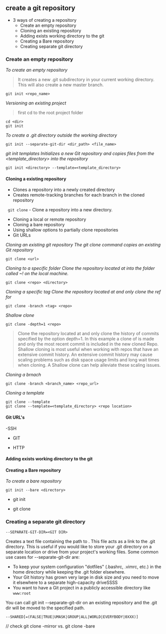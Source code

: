 ## create a git repository

 - 3 ways of creating a repository
    - Create an empty repository
    - Cloning an existing repository
    - Adding exists working directory to the git
    - Creating a Bare repository
    - Creating separate git directory

### Create an empty repository
_To create an empty repository_
> It creates a new .git subdirectory in your current working directory.
This will also create a new master branch.
```
git init <repo_name>
```
_Versioning an existing project_
>first cd to the root project folder
```
cd <dir>
git init
```
_To create a .git directory outside the working directory_
```
git init --separate-git-dir <dir_path> <file_name>
```
_git init templates_
_Initializes a new Git repository and copies files from the  <template_directory> into the repository_
```
git init <directory> --template=<template_directory>
```

#### Cloning a existing repository
- Clones a repository into a newly created directory
- Creates remote-tracking branches for each branch in the cloned repository


``` git clone``` - Clone a repository into a new directory.
- Cloning a local or remote repository
- Cloning a bare repository
- Using shallow options to partially clone repositories
- Git URLs

_Cloning an existing git repository_
_The git clone command copies an existing Git repository_
```
git clone <url>
```
_Cloning to a specific folder_
_Clone the repository located at <repo> into the folder called ~<directory>! on the local machine._
```
git clone <repo> <directory>
```
_Cloning a specific tag_
_Clone the repository located at <repo> and only clone the ref for <tag>_
```
git clone -branch <tag> <repo>
```
_Shallow clone_
```
git clone -depth=1 <repo>
```
>Clone the repository located at <repo> and only clone the
 history of commits specified by the option depth=1. In this example a clone of <repo> is made and only the most recent commit is included in the new cloned Repo. Shallow cloning is most useful when working with repos that have an extensive commit history. An extensive commit history may cause scaling problems such as disk space usage limits and long wait times when cloning. A Shallow clone can help alleviate these scaling issues.

_Cloning a brnach_
```
git clone -branch <branch_name> <repo_url>
```
_Cloning a template_
```
git clone --template
git clone --template=<template_directory> <repo location>
```

#### Git URL's
-SSH

- GIT

- HTTP


#### Adding exists working directory to the git


#### Creating a Bare repository
_To create a bare repository_
```
git init --bare <directory>
```
- git init

- git clone

### Creating a separate git directory
```
--SEPARATE-GIT-DIR=<GIT DIR>
```

Creates a text file containing the path to <git dir>. This file acts as a link to the .git directory.
This is useful if you would like to store your .git directory on a separate location or drive from your
project's working files. Some common use cases for --separate-git-dir are:
- To keep your system configuration "dotfiles" (.bashrc, .vimrc, etc.) in the home directory while keeping the .git folder elsewhere.
- Your Git history has grown very large in disk size and you need to move it elsewhere to a separate high-capacity driveSSSS
- You want to have a Git project in a publicly accessible directory like `www:root`

You can call git init --separate-git-dir on an existing repository and the .git dir will be moved to the specified <git dir> path.
```
--SHARED[=(FALSE|TRUE|UMASK|GROUP|ALL|WORLD|EVERYBODY|0XXX)]
```

// check git clone -mirror vs. git clone -bare